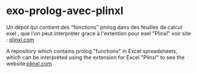 # exo-prolog-avec-plinxl
Un dépot qui contient des "fonctions" prolog dans des feuilles de calcul exel , que l'on peut interpréter grace à l'extention pour exel "Plinxl" voir site : <a href="https://plinxl.com/">plinxl.com</a>


A repository which contains prolog "functions" in Excel spreadsheets, which can be interpreted using the extension for Excel "Plinxl" to see the website:<a href="https://plinxl.com/">plinxl.com</a>
